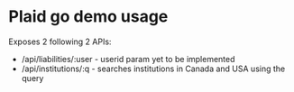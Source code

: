 # Plaid go demo usage

Exposes 2 following 2 APIs:
 - /api/liabilities/:user - userid param yet to be implemented
 - /api/institutions/:q - searches institutions in Canada and USA using the query